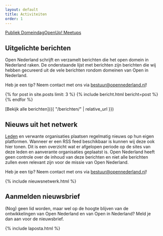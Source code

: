 ```yaml
---
layout: default
title: Activiteiten
order: 1
---
```

<div style="display: flex; margin: auto; text-align: center; flex-wrap: wrap">
    <a href="{{ "publiek-domeindag/" | relative_url }}" class="main-item">Publiek Domeindag</a>
    <a href="{{ "/openup/" | relative_url }}" class="main-item">OpenUp! Meetups</a>
</div>

## Uitgelichte berichten

Open Nederland schrijft en verzamelt berichten die het open domein in Nederland raken. De onderstaande lijst met berichten zijn berichten die wij hebben gecureerd uit de vele berichten rondom domeinen van Open in Nederland.

Heb je een tip? Neem contact met ons via [bestuur@opennederland.nl](mailto:bestuur@opennederland.nl)!

{% for post in site.posts limit: 3 %}
{% include bericht.html bericht=post %}
{% endfor %}

[Bekijk alle berichten]({{ "/berichten/" | relative_url }})

## Nieuws uit het netwerk

[Leden](https://www.opennederland.nl/leden/) en verwante organisaties plaatsen regelmatig nieuws op hun eigen platformen. Wanneer er een RSS feed beschikbaar is kunnen wij deze ook hier tonen. Dit is een overzicht wat er afgelopen periode op de sites van deze leden en aanverante organisaties geplaatst is. Open Nederland heeft geen controle over de inhoud van deze berichten en niet alle berichten zullen even relevant zijn voor de missie van Open Nederland.

Heb je een tip? Neem contact met ons via [bestuur@opennederland.nl](mailto:bestuur@opennederland.nl)!

{% include nieuwsnetwerk.html %}

## Aanmelden nieuwsbrief

(Nog) geen lid worden, maar wel op de hoogte blijven van de ontwikkelingen van Open Nederland en van Open in Nederland? Meld je dan aan voor de nieuwsbrief.

{% include laposta.html %}